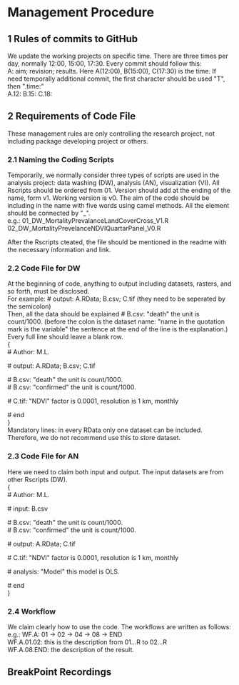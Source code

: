 # Management Procedure  

## 1 Rules of commits to GitHub
We update the working projects on specific time. There are three times per day, normally 12:00, 15:00, 17:30. Every commit should follow this:  
A: aim; revision; results. Here A(12:00), B(15:00), C(17:30) is the time. If need temporally additional commit, the first character should be used "T", then ".time:"   
A.12:  B.15:  C.18:  
  
## 2 Requirements of Code File  
These management rules are only controlling the research project, not including package developing project or others.  
  
### 2.1 Naming the Coding Scripts  
Temporarily, we normally consider three types of scripts are used in the analysis project: data washing (DW), analysis (AN), visualization (VI). All Rscripts should be ordered from 01. Version should add at the ending of the name, form v1. Working version is v0. The aim of the code should be including in the name with five words using camel methods. All the element should be connected by "_".  
e.g.: 01_DW_MortalityPrevalanceLandCoverCross_V1.R  
      02_DW_MortalityPrevelanceNDVIQuartarPanel_V0.R  
  
After the Rscripts cteated, the file should be mentioned in the readme with the necessary information and link.  
  
### 2.2 Code File for DW  
At the beginning of code, anything to output including datasets, rasters, and so forth, must be disclosed.  
For example: \# output: A.RData; B.csv; C.tif (they need to be seperated by the semicolon)  
Then, all the data should be explained \# B.csv: "death" the unit is count/1000. (before the colon is the dataset name: "name in the quotation mark is the variable" the sentence at the end of the line is the explanation.)  
Every full line should leave a blank row.  
\{   
\# Author: M.L.    
  
\# output: A.RData; B.csv; C.tif  
  
\# B.csv: "death" the unit is count/1000.  
\# B.csv: "confirmed" the unit is count/1000.

\# C.tif: "NDVI" factor is 0.0001, resolution is 1 km, monthly

\# end  
\}  
Mandatory lines: in every RData only one dataset can be included. Therefore, we do not recommend use this to store dataset.  
  
### 2.3 Code File for AN  
Here we need to claim both input and output. The input datasets are from other Rscripts (DW).  
\{   
\# Author: M.L.    
  
\# input: B.csv  
  
\# B.csv: "death" the unit is count/1000.  
\# B.csv: "confirmed" the unit is count/1000.  
  
\# output: A.RData; C.tif  
  
\# C.tif: "NDVI" factor is 0.0001, resolution is 1 km, monthly  
  
\# analysis: "Model" this model is OLS.    
  
\# end  
\}  

### 2.4 Workflow  
We claim clearly how to use the code. The workflows are written as follows:  
e.g.: WF.A: 01 -> 02 -> 04 -> 08 -> END  
WF.A.01.02: this is the description from 01...R to 02...R  
WF.A.08.END: the description of the result.  
  
## BreakPoint Recordings  
